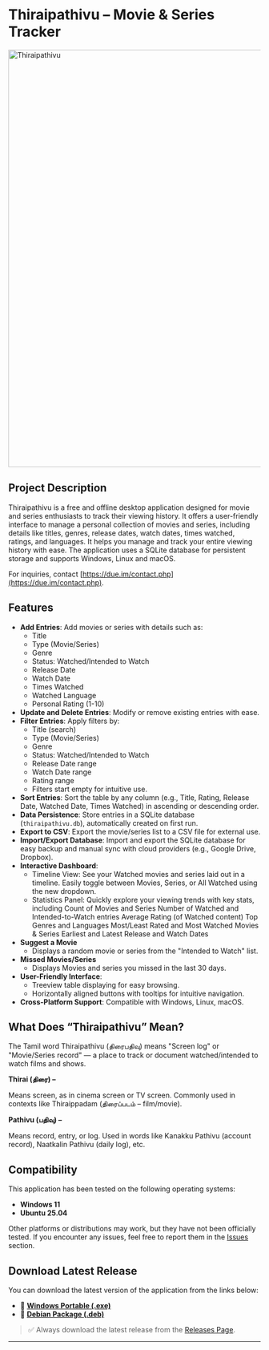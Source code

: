 # Thiraipathivu – Movie & Series Tracker

<img width="1102" height="833" alt="Thiraipathivu" src="https://github.com/user-attachments/assets/081d30d2-fbf6-42ff-9404-f42a76bf5fb3" />

## Project Description

Thiraipathivu is a free and offline desktop application designed for movie and series enthusiasts to track their viewing history. It offers a user-friendly interface to manage a personal collection of movies and series, including details like titles, genres, release dates, watch dates, times watched, ratings, and languages. It helps you manage and track your entire viewing history with ease. The application uses a SQLite database for persistent storage and supports Windows, Linux and macOS.

For inquiries, contact [https://due.im/contact.php](https://due.im/contact.php).

## Features

- **Add Entries**: Add movies or series with details such as:
  - Title
  - Type (Movie/Series)
  - Genre
  - Status: Watched/Intended to Watch
  - Release Date
  - Watch Date
  - Times Watched
  - Watched Language
  - Personal Rating (1-10)
- **Update and Delete Entries**: Modify or remove existing entries with ease.
- **Filter Entries**: Apply filters by:
  - Title (search)
  - Type (Movie/Series)
  - Genre
  - Status: Watched/Intended to Watch
  - Release Date range
  - Watch Date range
  - Rating range
  - Filters start empty for intuitive use.
- **Sort Entries**: Sort the table by any column (e.g., Title, Rating, Release Date, Watched Date, Times Watched) in ascending or descending order.
- **Data Persistence**: Store entries in a SQLite database (`thiraipathivu.db`), automatically created on first run.
- **Export to CSV**: Export the movie/series list to a CSV file for external use.
- **Import/Export Database**: Import and export the SQLite database for easy backup and manual sync with cloud providers (e.g., Google Drive, Dropbox).
- **Interactive Dashboard**:
  - Timeline View: See your Watched movies and series laid out in a timeline.  Easily toggle between Movies, Series, or All Watched using the new dropdown.
  - Statistics Panel: Quickly explore your viewing trends with key stats, including
    Count of Movies and Series
    Number of Watched and Intended-to-Watch entries
    Average Rating (of Watched content)
    Top Genres and Languages
    Most/Least Rated and Most Watched Movies & Series
    Earliest and Latest Release and Watch Dates
- **Suggest a Movie**
  - Displays a random movie or series from the "Intended to Watch" list.
- **Missed Movies/Series**
  - Displays Movies and series you missed in the last 30 days.
- **User-Friendly Interface**:
  - Treeview table displaying for easy browsing.
  - Horizontally aligned buttons with tooltips for intuitive navigation.
- **Cross-Platform Support**: Compatible with Windows, Linux, macOS.

## What Does “Thiraipathivu” Mean?

The Tamil word Thiraipathivu (திரைபதிவு) means "Screen log" or "Movie/Series record" — a place to track or document watched/intended to watch films and shows.

**Thirai (திரை) –**

Means screen, as in cinema screen or TV screen.
Commonly used in contexts like Thiraippadam (திரைப்படம் – film/movie).

**Pathivu (பதிவு) –**

Means record, entry, or log.
Used in words like Kanakku Pathivu (account record), Naatkalin Pathivu (daily log), etc.

## Compatibility

This application has been tested on the following operating systems:

- **Windows 11**
- **Ubuntu 25.04**

Other platforms or distributions may work, but they have not been officially tested. If you encounter any issues, feel free to report them in the [Issues](https://github.com/manikandancode/Thiraipathivu-app/issues) section.

## Download Latest Release

You can download the latest version of the application from the links below:

- 🔗 **[Windows Portable (.exe)](https://github.com/manikandancode/Thiraipathivu-app/releases/latest/download/Thiraipathivu.exe)**
- 🔗 **[Debian Package (.deb)](https://github.com/manikandancode/Thiraipathivu-app/releases/latest/download/thiraipathivu_1.3.0_all.deb
)**

> ✅ Always download the latest release from the [Releases Page](https://github.com/manikandancode/Thiraipathivu-app/releases).

---
